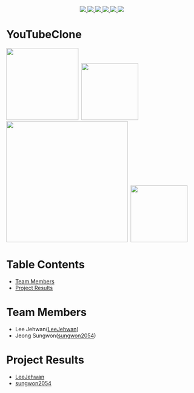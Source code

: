 <p align="center"> 
    <a href="https://github.com/Alpha-ka-JS/YouTube/graphs/contributors" alt="Contributors">
        <img src="https://img.shields.io/github/contributors/Alpha-ka-js/YouTube?&color=brightgreen" />
    </a>
    <a href="#" alt="Languages">
        <img src="https://img.shields.io/github/languages/count/Alpha-ka-JS/YouTube?&color=brightgreen" />
    </a>
    <a href="#" alt="TopLanguages">
        <img src="https://img.shields.io/github/languages/top/Alpha-ka-JS/YouTube?&color=brightgreen" />
    </a>
    <a href="#">
        <img src="https://img.shields.io/github/repo-size/Alpha-ka-JS/YouTube" />
    </a>
    <a href="https://github.com/Alpha-ka-JS/YouTube/pulse">
        <img src="https://img.shields.io/github/commit-activity/m/Alpha-ka-JS/YouTube">
    </a>
    <a href="#">
        <img src="https://img.shields.io/github/last-commit/Alpha-ka-JS/YouTube">
    </a>
</p>

# YouTubeClone
<p align="left">
  <img src="https://upload.wikimedia.org/wikipedia/commons/thumb/d/d9/Node.js_logo.svg/280px-Node.js_logo.svg.png" width="190">&nbsp
  <img src="https://camo.githubusercontent.com/2eb688a747805c9acd144faf728c8a30f86fc4ca5fb39e6528232f0372151364/68747470733a2f2f63646e2e7261776769742e636f6d2f7075676a732f7075672d6c6f676f2f656563343336636565386664396431373236643738333963626539396431663639343639326330632f5356472f7075672d66696e616c2d6c6f676f2d5f2d636f6c6f75722d3132382e737667" width="150">&nbsp
  <img src="https://user-images.githubusercontent.com/43315929/100115059-6c8bed80-2eb5-11eb-84da-eddd4a0e4fb6.png" width="320">&nbsp
  <img src="https://user-images.githubusercontent.com/43315929/100114608-f25b6900-2eb4-11eb-8629-ed3f2adfc5df.png" width="150">
</p>

# Table Contents

* [Team Members](#team-members)
* [Project Results](#project-result) 

# <a name="team-members"></a>Team Members

* Lee Jehwan([LeeJehwan](https://github.com/LeeJehwan))
* Jeong Sungwon([sungwon2054](https://github.com/sungwon2054))


# <a name="project-result"></a>Project Results

* [LeeJehwan](https://alpha-ka-js.github.io/YouTube/LeeJehwan/)
* [sungwon2054](https://alpha-ka-js.github.io/YouTube/JeongSungwon/)
